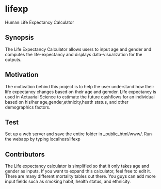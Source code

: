 # lifexp
Human Life Expectancy Calculator

## Synopsis

The Life Expectancy Calculator allows users to input age and gender and computes the life-expectancy and displays data-visualization for the outputs.  

## Motivation

The motivation behind this project is to help the user understand how their life expectancy changes based on their age and gemder. Life expectancy is used in Actuarial Science to estimate the future cashflows for an individual based on his/her age,gender,ethnicity,heath status, and other demographics factors. 

## Test

Set up a web server and save the entire folder in _public_html/www/. Run the webapp by typing localhost/lifexp 

## Contributors

The Life expectancy calculator is simplified so that it only takes age and gender as inputs. If you want to expand this calculator, feel free to edit it. There are many different mortality tables out there. You guys can add more input fields such as smoking habit, health status, and ethnicity. 

